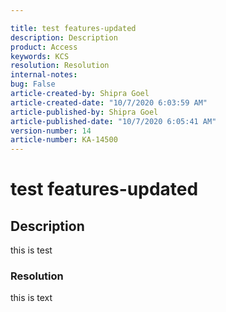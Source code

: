 ```yaml
---

title: test features-updated  
description: Description  
product: Access  
keywords: KCS  
resolution: Resolution  
internal-notes:   
bug: False  
article-created-by: Shipra Goel  
article-created-date: "10/7/2020 6:03:59 AM"  
article-published-by: Shipra Goel  
article-published-date: "10/7/2020 6:05:41 AM"  
version-number: 14  
article-number: KA-14500
---
```


# test features-updated

## Description


this is test





### Resolution

this is text
